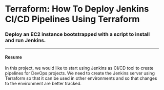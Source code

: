 Terraform: How To Deploy Jenkins CI/CD Pipelines Using Terraform
===========
### Deploy an EC2 instance bootstrapped with a script to install and run Jenkins.
----------------

#### Resume

In this project, we would like to start using Jenkins as CI/CD tool to create pipelines for DevOps projects. We need to create the Jenkins server using Terraform so that it can be used in other environments and so that changes to the environment are better tracked.
